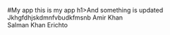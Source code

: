 #My app this is my app
h1>And something is updated
Jkhgfdhjskdmnfvbudkfmsnb
Amir Khan	
Salman Khan
Erichto

